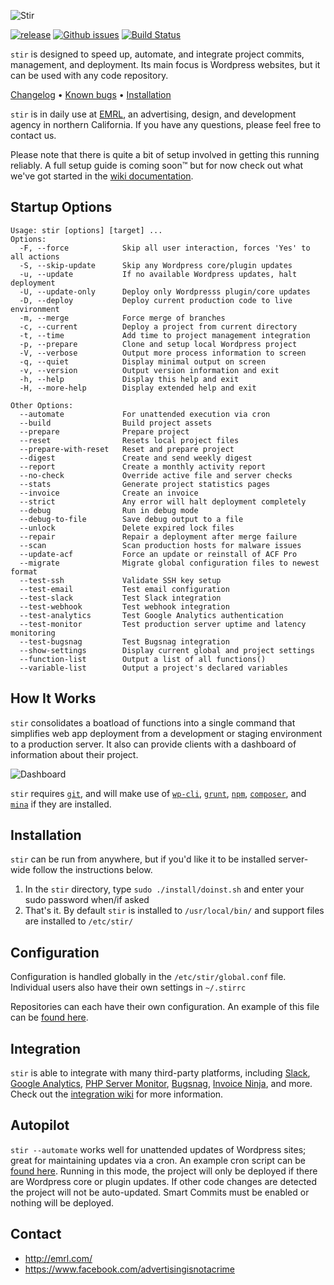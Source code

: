 ﻿﻿![Stir](https://raw.githubusercontent.com/EMRL/stir/master/img/logo.png)

[![release](https://img.shields.io/github/v/release/emrl/stir?sort=semver)](https://github.com/EMRL/stir/releases/latest)
[![Github issues](https://img.shields.io/github/issues/emrl/stir)](https://github.com/EMRL/stir/issues)
[![Build Status](https://travis-ci.org/EMRL/stir.svg?branch=master)](https://travis-ci.org/EMRL/stir)

`stir` is designed to speed up, automate, and integrate project commits, management, and deployment. Its main focus is Wordpress websites, but it can be used with any code repository. 

[Changelog](https://github.com/EMRL/stir/blob/master/CHANGELOG.md) &bull; [Known bugs](https://github.com/EMRL/stir/issues?q=is%3Aopen+is%3Aissue+label%3Abug) &bull; [Installation](https://github.com/EMRL/stir/wiki)

`stir` is in daily use at [EMRL](http://emrl.com), an advertising, design, and development agency in northern California. If you have any questions, please feel free to contact us.

Please note that there is quite a bit of setup involved in getting this running reliably. A full setup guide is coming soon™ but for now check out what we've got started in the [wiki documentation](https://github.com/EMRL/stir/wiki).

## Startup Options

```
Usage: stir [options] [target] ...
Options:
  -F, --force            Skip all user interaction, forces 'Yes' to all actions
  -S, --skip-update      Skip any Wordpress core/plugin updates
  -u, --update           If no available Wordpress updates, halt deployment
  -U, --update-only      Deploy only Wordpresss plugin/core updates
  -D, --deploy           Deploy current production code to live environment
  -m, --merge            Force merge of branches
  -c, --current          Deploy a project from current directory          
  -t, --time             Add time to project management integration
  -p, --prepare          Clone and setup local Wordpress project
  -V, --verbose          Output more process information to screen
  -q, --quiet            Display minimal output on screen
  -v, --version          Output version information and exit
  -h, --help             Display this help and exit
  -H, --more-help        Display extended help and exit

Other Options:
  --automate             For unattended execution via cron
  --build                Build project assets
  --prepare              Prepare project
  --reset                Resets local project files
  --prepare-with-reset   Reset and prepare project
  --digest               Create and send weekly digest
  --report               Create a monthly activity report
  --no-check             Override active file and server checks
  --stats                Generate project statistics pages
  --invoice              Create an invoice
  --strict               Any error will halt deployment completely
  --debug                Run in debug mode
  --debug-to-file        Save debug output to a file
  --unlock               Delete expired lock files
  --repair               Repair a deployment after merge failure
  --scan                 Scan production hosts for malware issues
  --update-acf           Force an update or reinstall of ACF Pro
  --migrate              Migrate global configuration files to newest format
  --test-ssh             Validate SSH key setup
  --test-email           Test email configuration
  --test-slack           Test Slack integration
  --test-webhook         Test webhook integration  
  --test-analytics       Test Google Analytics authentication
  --test-monitor         Test production server uptime and latency monitoring
  --test-bugsnag         Test Bugsnag integration
  --show-settings        Display current global and project settings
  --function-list        Output a list of all functions()
  --variable-list        Output a project's declared variables
```

## How It Works

`stir` consolidates a boatload of functions into a single command that simplifies web app deployment from a development or staging environment to a production server. It also can provide clients with a dashboard of information about their project.

![Dashboard](https://raw.githubusercontent.com/EMRL/stir/master/img/dashboard.png)

`stir` requires [`git`](https://git-scm.com/), and will make use of [`wp-cli`](http://wp-cli.org/), [`grunt`](http://gruntjs.com/), [`npm`](https://www.npmjs.com/), [`composer`](https://getcomposer.org/), and  [`mina`](http://nadarei.co/mina/) if they are installed.

## Installation

`stir` can be run from anywhere, but if you'd like it to be installed server-wide follow the instructions below. 

1. In the `stir` directory, type `sudo ./install/doinst.sh` and enter your sudo password when/if asked
2. That's it. By default `stir` is installed to `/usr/local/bin/` and support files are installed to `/etc/stir/`

## Configuration

Configuration is handled globally in the `/etc/stir/global.conf` file. Individual users also have their own settings in `~/.stirrc`

Repositories can each have their own configuration. An example of this file can be [found here](https://github.com/EMRL/stir/blob/master/etc/stir-global.conf).

## Integration

`stir` is able to integrate with many third-party platforms, including [Slack](https://slack.com), [Google Analytics](https://google.com/analytics/), [PHP Server Monitor](https://phpservermonitor.org), [Bugsnag](https://bugsnag.com), [Invoice Ninja](https://invoiceninja.com), and more. Check out the [integration wiki](https://github.com/EMRL/stir/wiki/Integration) for more information.

## Autopilot

`stir --automate` works well for unattended updates of Wordpress sites; great for maintaining updates via a cron. An example cron script can be [found here](https://github.com/EMRL/stir/blob/master/etc/cron/stir.cron.example). Running in this mode, the project will only be deployed if there are Wordpress core or plugin updates. If other code changes are detected the project will not be auto-updated. Smart Commits must be enabled or nothing will be deployed.

## Contact

* <http://emrl.com/>
* <https://www.facebook.com/advertisingisnotacrime>
